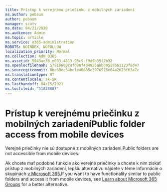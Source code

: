```yaml
---
title: Prístup k verejnému priečinku z mobilných zariadení
ms.author: pebaum
author: pebaum
manager: scotv
ms.date: 04/21/2020
ms.audience: Admin
ms.topic: article
ms.service: o365-administration
ROBOTS: NOINDEX, NOFOLLOW
localization_priority: Normal
ms.collection: Adm_O365
ms.assetid: 5943ac36-e093-4813-95c9-f9d9b35f2b32
ms.openlocfilehash: 5791b680cafd88f404955abbb0528b61123f8d47
ms.sourcegitcommit: 8bc60ec34bc1e40685e3976576e04a2623f63a7c
ms.translationtype: MT
ms.contentlocale: sk-SK
ms.lasthandoff: 04/15/2021
ms.locfileid: "51828887"
---
```

# <a name="public-folder-access-from-mobile-devices"></a><span data-ttu-id="c69ca-102">Prístup k verejnému priečinku z mobilných zariadení</span><span class="sxs-lookup"><span data-stu-id="c69ca-102">Public folder access from mobile devices</span></span>

<span data-ttu-id="c69ca-103">Verejné priečinky nie sú dostupné z mobilných zariadení.</span><span class="sxs-lookup"><span data-stu-id="c69ca-103">Public folders are not accessible from mobile devices.</span></span>
  
<span data-ttu-id="c69ca-104">Ak chcete mať podobné funkcie ako verejné priečinky a chcete k nim získať prístup z mobilných zariadení, lepšiu alternatívu nájdete v téme Informácie o skupinách [v Microsoft 365.](https://support.office.com/article/learn-about-office-365-groups-b565caa1-5c40-40ef-9915-60fdb2d97fa2)</span><span class="sxs-lookup"><span data-stu-id="c69ca-104">If you want to have functionality similar to public folders and access it from mobile devices, see [Learn about Microsoft 365 Groups](https://support.office.com/article/learn-about-office-365-groups-b565caa1-5c40-40ef-9915-60fdb2d97fa2) for a better alternative.</span></span>
  